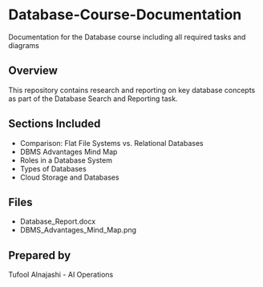 # Database-Course-Documentation
Documentation for the Database course including all required tasks and diagrams

## Overview
This repository contains research and reporting on key database concepts as part of the Database Search and Reporting task.

## Sections Included
- Comparison: Flat File Systems vs. Relational Databases
- DBMS Advantages Mind Map
- Roles in a Database System
- Types of Databases
- Cloud Storage and Databases

## Files
- Database_Report.docx
- DBMS_Advantages_Mind_Map.png

## Prepared by
Tufool Alnajashi - AI Operations
